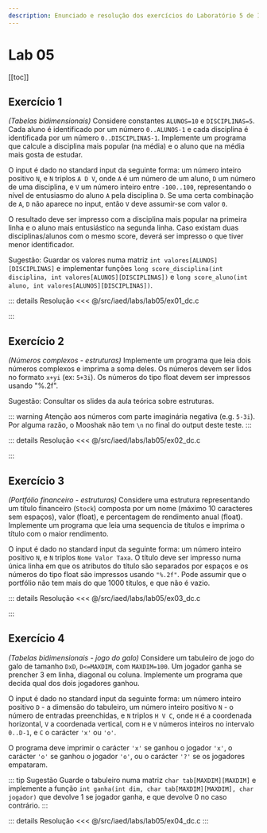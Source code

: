 ```yaml
---
description: Enunciado e resolução dos exercícios do Laboratório 5 de IAED
---
```


# Lab 05

[[toc]]

## Exercício 1

_(Tabelas bidimensionais)_ Considere constantes `ALUNOS=10` e `DISCIPLINAS=5`.
Cada aluno é identificado por um número `0..ALUNOS-1` e cada disciplina é identificada por um número `0..DISCIPLINAS-1`.
Implemente um programa que calcule a disciplina mais popular (na média) e o aluno que na média mais gosta de estudar.

O input é dado no standard input da seguinte forma: um número inteiro positivo `N`, e `N` triplos `A D V`,
onde `A` é um número de um aluno, `D` um número de uma disciplina, e `V` um número inteiro entre `-100..100`,
representando o nível de entusiasmo do aluno `A` pela disciplina `D`.
Se uma certa combinação de `A`, `D` não aparece no input, então `V` deve assumir-se com valor `0`.

O resultado deve ser impresso com a disciplina mais popular na primeira linha e o aluno mais entusiástico na segunda linha.
Caso existam duas disciplinas/alunos com o mesmo score, deverá ser impresso o que tiver menor identificador.

Sugestão: Guardar os valores numa matriz `int valores[ALUNOS][DISCIPLINAS]` e implementar
funções `long score_disciplina(int disciplina, int valores[ALUNOS][DISCIPLINAS])` e
`long score_aluno(int aluno, int valores[ALUNOS][DISCIPLINAS])`.

::: details Resolução
<code-group>
<code-block
title="Diogo Correia">
<<< @/src/iaed/labs/lab05/ex01_dc.c
</code-block>

</code-group>
:::

## Exercício 2

_(Números complexos - estruturas)_ Implemente um programa que leia dois números complexos e imprima a soma deles.
Os números devem ser lidos no formato `x+yi` (ex: `5+3i`).
Os números do tipo float devem ser impressos usando "%.2f".

Sugestão: Consultar os slides da aula teórica sobre estruturas.

::: warning
Atenção aos números com parte imaginária negativa (e.g. `5-3i`).  
Por alguma razão, o Mooshak não tem `\n` no final do output deste teste.
:::

::: details Resolução
<code-group>
<code-block
title="Diogo Correia">
<<< @/src/iaed/labs/lab05/ex02_dc.c
</code-block>

</code-group>
:::

## Exercício 3

_(Portfólio financeiro - estruturas)_ Considere uma estrutura representando um título financeiro (`Stock`) composta
por um nome (máximo 10 caracteres sem espaços), valor (float), e percentagem de rendimento anual (float).
Implemente um programa que leia uma sequencia de títulos e imprima o título com o maior rendimento.

O input é dado no standard input da seguinte forma: um número inteiro positivo `N`, e `N` triplos `Nome Valor Taxa`.
O título deve ser impresso numa única linha em que os atributos do título são separados por espaços e
os números do tipo float são impressos usando `"%.2f"`.
Pode assumir que o portfólio não tem mais do que 1000 títulos, e que não é vazio.

::: details Resolução
<code-group>
<code-block
title="Diogo Correia">
<<< @/src/iaed/labs/lab05/ex03_dc.c
</code-block>

</code-group>
:::

## Exercício 4

_(Tabelas bidimensionais - jogo do galo)_ Considere um tabuleiro de jogo do galo de tamanho `DxD`, `D<=MAXDIM`, com `MAXDIM=100`.
Um jogador ganha se prencher 3 em linha, diagonal ou coluna.
Implemente um programa que decida qual dos dois jogadores ganhou.

O input é dado no standard input da seguinte forma:
um número inteiro positivo `D` - a dimensão do tabuleiro,
um número inteiro positivo `N` - o número de entradas preenchidas,
e `N` triplos `H V C`, onde `H` é a coordenada horizontal, `V` a coordenada vertical, com `H` e `V` números inteiros no intervalo `0..D-1`,
e `C` o carácter `'x'` ou `'o'`.

O programa deve imprimir o carácter `'x'` se ganhou o jogador `'x'`, o carácter `'o'` se ganhou o jogador `'o'`, ou o carácter `'?'` se os jogadores empataram.

::: tip Sugestão
Guarde o tabuleiro numa matriz `char tab[MAXDIM][MAXDIM]` e implemente a função `int ganha(int dim, char tab[MAXDIM][MAXDIM], char jogador)`
que devolve 1 se jogador ganha, e que devolve 0 no caso contrário.
:::

::: details Resolução
<code-group>
<code-block
title="Diogo Correia">
<<< @/src/iaed/labs/lab05/ex04_dc.c
</code-block>
</code-group>
:::
